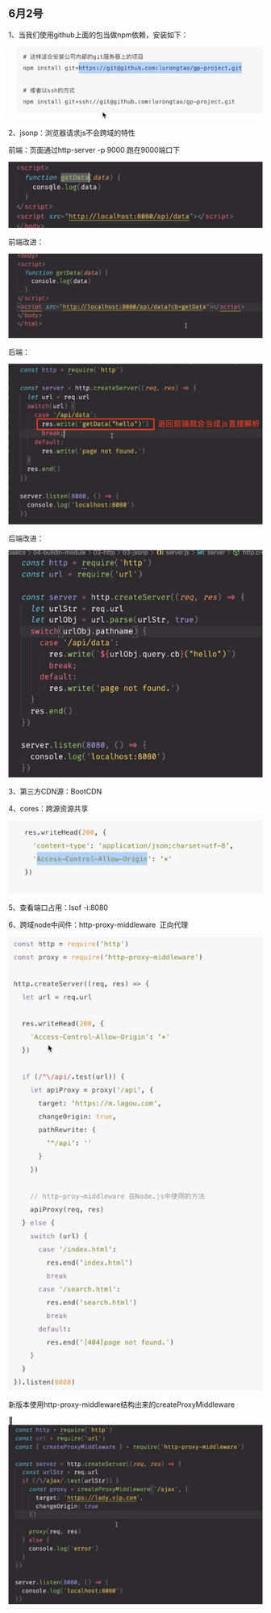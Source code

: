 ## 6月2号

1、当我们使用github上面的包当做npm依赖，安装如下：

![](./a1017156-6d2c-48df-bfec-3f2fd60b1749.jpg)  

2、jsonp：浏览器请求js不会跨域的特性

前端：页面通过http-server -p 9000 跑在9000端口下

![](./0cbd5786-f479-4152-9999-14580f8b4c21.jpg)  

前端改进：

![](./c0a6f74a-90ad-4ef4-9ccc-3b8f61fdce6b.jpg)  

  

后端：

![](./fe779ae2-dc0c-46ce-abcd-8a2e42d6aa25.jpg)  

后端改进：

![](./08d1a741-5b60-416f-8e11-2ea74945a6b8.jpg)  

  

3、第三方CDN源：BootCDN

  

  

4、cores：跨源资源共享

![](./243b6435-ce14-4668-b137-11c5b86a763f.jpg)  

  

5、查看端口占用：lsof -i:8080

  

  

6、跨域node中间件：http-proxy-middleware  正向代理

![](./dfd97443-29c9-4e9b-bd1f-001bdae8a78a.jpg)  

新版本使用http-proxy-middleware结构出来的createProxyMiddleware

![](./a3e14f4a-ebe1-4bb2-a761-d278472c7ab3.jpg)